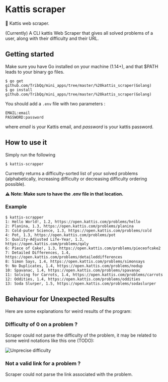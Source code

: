 # Kattis scraper

🔎 Kattis web scraper.

(Currently) A CLI kattis Web Scraper that gives all solved problems of a user, along with their difficulty and their URL.

## Getting started

Make sure you have Go installed on your machine (1.14+), and that $PATH leads to your binary go files.

```
$ go get github.com/TribQq/mini_apps/tree/master/%20kattis_scraper(Golang)
$ go install github.com/TribQq/mini_apps/tree/master/%20kattis_scraper(Golang)
```

You should add a `.env` file with two parameters : 
```
EMAIL:email
PASSWORD:password
```
where _email_ is your Kattis email, and _password_ is your kattis password.

## How to use it

Simply run the following 
```
$ kattis-scrapper
```

Currently returns a difficulty-sorted list of your solved problems (alphabetically, increasing difficulty or decreasing difficulty ordering possible).

**⚠️ Note: Make sure to have the .env file in that location.**

### Example

```
$ kattis-scrapper
1: Hello World!, 1.2, https://open.kattis.com/problems/hello
2: Planina, 1.3, https://open.kattis.com/problems/planina
3: Cold-puter Science, 1.3, https://open.kattis.com/problems/cold
4: Pot, 1.3, https://open.kattis.com/problems/pot
5: Quality-Adjusted Life-Year, 1.3, https://open.kattis.com/problems/qaly
6: Piece of Cake!, 1.3, https://open.kattis.com/problems/pieceofcake2
7: Detailed Differences, 1.4, https://open.kattis.com/problems/detaileddifferences
8: Simon Says, 1.4, https://open.kattis.com/problems/simonsays
9: No Duplicates, 1.4, https://open.kattis.com/problems/nodup
10: Spavanac, 1.4, https://open.kattis.com/problems/spavanac
11: Solving for Carrots, 1.4, https://open.kattis.com/problems/carrots
12: Oddities, 1.4, https://open.kattis.com/problems/oddities
13: Soda Slurper, 1.5, https://open.kattis.com/problems/sodaslurper
```

## Behaviour for Unexpected Results

Here are some explanations for weird results of the program:

### Difficulty of 0 on a problem ?
Scraper could not parse the difficulty of the problem, it may be related to some weird notations like this one (TODO):

![Unprecise difficulty](https://github.com/TribQq/mini_apps/blob/master/%20kattis_scraper(Golang)/assets/pb_ex1.PNG)

### Not a valid link for a problem ?
Scraper could not parse the link associated with the problem.
